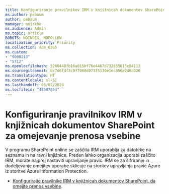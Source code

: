 ```yaml
---
title: Konfiguriranje pravilnikov IRM v knjižnicah dokumentov SharePoint za omejevanje prenosa vsebine
ms.author: pebaum
author: pebaum
manager: mnirkhe
ms.audience: Admin
ms.topic: article
ROBOTS: NOINDEX, NOFOLLOW
localization_priority: Priority
ms.collection: Adm_O365
ms.custom:
- "9000213"
- "5712"
ms.openlocfilehash: 5260448fb16a015bf76e4467d732855015c84113
ms.sourcegitcommit: bc7d6f4f3c9f7060d073f5130e1ec856e248d020
ms.translationtype: HT
ms.contentlocale: sl-SI
ms.lasthandoff: 06/02/2020
ms.locfileid: "44507854"
---
```

# <a name="configure-irm-policies-on-sharepoint-document-libraries-to-limit-download-of-content"></a>Konfiguriranje pravilnikov IRM v knjižnicah dokumentov SharePoint za omejevanje prenosa vsebine

V programu SharePoint online se zaščita IRM uporablja za datoteke na seznamu in na ravni knjižnice. Preden lahko organizacija uporabi zaščito IRM, morate najprej nastaviti upravljanje pravic. IRM se za šifriranje in dodeljevanje omejitev uporabe sklicuje na storitev upravljanja pravic Azure iz storitve Azure Information Protection.

- [Konfigurirajte pravilnike IRM v knjižnicah dokumentov SharePoint, da omejite prenos vsebine](https://docs.microsoft.com/microsoft-365/compliance/set-up-irm-in-sp-admin-center).
